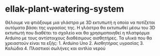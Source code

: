 # ellak-plant-watering-system
Θέλουμε να φτιάξουμε μια γλάστρα με 3D εκτυπωτή η οποία να ποτίζεται αυτόματα βάσει της υγρασίας της. Η γλάστρα θα εκτυπωθεί μέσω του 3D εκτυπωτή που διαθέτει το σχολείο και θα χρησιμοποιηθεί η πλατφόρμα Arduino με τους αντίστοιχους διαθέσιμους αισθητήρες.
Τα υλικά που θα χρειαστούν είναι τα εξής: 1. Arduino Uno 2. Αισθητήρας υγρασίας 3. Καλώδια 4. Πλαστικοί σωλήνες και αντλία νερού
